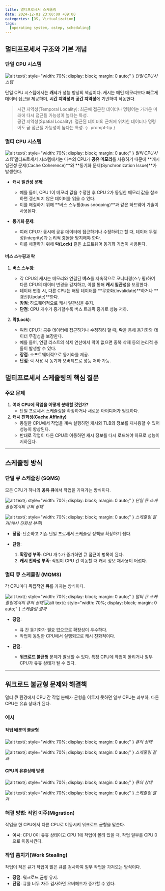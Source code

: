 ```yaml
---
title: 멀티프로세서 스케줄링
date: 2024-12-01 23:00:00 +09:00
categories: [OS, Virtualization]
tags:
  [operating system, ostep, scheduling]
---
```


## **멀티프로세서 구조와 기본 개념**

### **단일 CPU 시스템**
![alt text](/assets/img/OS/MultiProcessorScheduling/image.png){: style="width: 70%; display: block; margin: 0 auto;" }
_단일 CPU시스템_

단일 CPU 시스템에서는 **캐시**가 성능 향상의 핵심이다. 캐시는 메인 메모리보다 빠르게 데이터 접근을 제공하며, **시간 지역성**과 **공간 지역성**에 기반하여 작동한다.
> 시간 지역성(Temporal Locality): 최근에 접근한 데이터나 명령어는 가까운 미래에 다시 접근될 가능성이 높다는 특성.  
공간 지역성(Spatial Locality): 접근된 데이터의 근처에 위치한 데이터나 명령어도 곧 접근될 가능성이 높다는 특성.
{: .prompt-tip }


### **멀티 CPU 시스템**
![alt text](/assets/img/OS/MultiProcessorScheduling/image-1.png){: style="width: 70%; display: block; margin: 0 auto;" }
_멀티 CPU시스템_
멀티프로세서 시스템에서는 다수의 CPU가 **공유 메모리**를 사용하기 때문에 **캐시 일관성 문제(Cache Coherence)**와 **동기화 문제(Synchronization Issue)**가 발생한다.

- **캐시 일관성 문제**:
  - 예를 들어, CPU 1이 메모리 값을 수정한 후 CPU 2가 동일한 메모리 값을 참조하면 갱신되지 않은 데이터를 읽을 수 있다.
  - 이를 해결하기 위해 **버스 스누핑(bus snooping)**과 같은 하드웨어 기술이 사용된다.

- **동기화 문제**:
  - 여러 CPU가 동시에 공유 데이터에 접근하거나 수정하려고 할 때, 데이터 무결성(Integrity)과 논리적 충돌을 방지해야 한다.
  - 이를 해결하기 위해 **락(Lock)** 같은 소프트웨어 동기화 기법이 사용된다.

#### **버스 스누핑과 락**
1. **버스 스누핑**:
   - 각 CPU의 캐시는 메모리와 연결된 **버스**를 지속적으로 모니터링(스누핑)하여 다른 CPU의 데이터 변경을 감지하고, 이를 통해 **캐시 일관성**을 보장한다.
   - 데이터 변경 시, 다른 CPU는 해당 데이터를 **무효화(Invalidate)**하거나 **갱신(Update)**한다.
   - **장점**: 하드웨어적으로 캐시 일관성을 유지.
   - **단점**: CPU 개수가 증가할수록 버스 트래픽 증가로 성능 저하.

2. **락(Lock)**:
   - 여러 CPU가 공유 데이터에 접근하거나 수정하려 할 때, **락**을 통해 동기화와 데이터 무결성을 보장한다.
   - 예를 들어, 연결 리스트의 삭제 연산에서 락이 없으면 중복 삭제 등의 논리적 충돌이 발생할 수 있다.
   - **장점**: 소프트웨어적으로 동기화를 제공.
   - **단점**: 락 사용 시 동기화 오버헤드로 성능 저하 가능.

## **멀티프로세서 스케줄링의 핵심 질문**

### 주요 문제
1. **여러 CPU에 작업을 어떻게 분배할 것인가?**
   - 단일 프로세서 스케줄링을 확장하거나 새로운 아이디어가 필요하다.
2. **캐시 친화성(Cache Affinity)**
   - 동일한 CPU에서 작업을 계속 실행하면 캐시와 TLB의 정보를 재사용할 수 있어 성능이 향상된다.
   - 반대로 작업이 다른 CPU로 이동하면 캐시 정보를 다시 로드해야 하므로 성능이 저하된다.

---

## **스케줄링 방식**

### **단일 큐 스케줄링 (SQMS)**
모든 CPU가 하나의 **공유 큐**에서 작업을 가져가는 방식이다.

![alt text](/assets/img/OS/MultiProcessorScheduling/image-2.png){: style="width: 70%; display: block; margin: 0 auto;" }
_단일 큐 스케줄링에서의 큐의 상태_

![alt text](/assets/img/OS/MultiProcessorScheduling/image-3.png){: style="width: 70%; display: block; margin: 0 auto;" }
_스케줄링 결과(캐시 친화성 부족)_

- **장점**: 단순하고 기존 단일 프로세서 스케줄링 정책을 확장하기 쉽다.

- **단점**:
  1. **확장성 부족**: CPU 개수가 증가하면 큐 접근이 병목이 된다.
  2. **캐시 친화성 부족**: 작업이 CPU 간 이동할 때 캐시 정보 재사용이 어렵다.
  

### **멀티 큐 스케줄링 (MQMS)**
각 CPU마다 독립적인 **큐**를 가지는 방식이다.

![alt text](/assets/img/OS/MultiProcessorScheduling/image-4.png){: style="width: 70%; display: block; margin: 0 auto;" }
_멀티 큐 스케줄링에서의 큐의 상태_
![alt text](/assets/img/OS/MultiProcessorScheduling/image-5.png){: style="width: 70%; display: block; margin: 0 auto;" }
_스케줄링 결과_

- **장점**:
  - 큐 간 동기화가 필요 없으므로 확장성이 우수하다.
  - 작업이 동일한 CPU에서 실행되므로 캐시 친화적이다.

- **단점**:
  - **워크로드 불균형** 문제가 발생할 수 있다. 특정 CPU에 작업이 몰리거나 일부 CPU가 유휴 상태가 될 수 있다.

---

## **워크로드 불균형 문제와 해결책**

멀티 큐 환경에서 CPU 간 작업 분배가 균형을 이루지 못하면 일부 CPU는 과부하, 다른 CPU는 유휴 상태가 된다.

### **예시**

#### 작업 배분의 불균형
![alt text](/assets/img/OS/MultiProcessorScheduling/image-6.png){: style="width: 70%; display: block; margin: 0 auto;" }
_큐의 상태_

![alt text](/assets/img/OS/MultiProcessorScheduling/image-7.png){: style="width: 70%; display: block; margin: 0 auto;" }
_스케줄링 결과_


#### CPU의 유휴상태 발생
![alt text](/assets/img/OS/MultiProcessorScheduling/image-8.png){: style="width: 70%; display: block; margin: 0 auto;" }
_큐의 상태_

![alt text](/assets/img/OS/MultiProcessorScheduling/image-9.png){: style="width: 70%; display: block; margin: 0 auto;" }
_스케줄링 결과_

### **해결 방법: 작업 이주(Migration)**
작업을 한 CPU에서 다른 CPU로 이동시켜 워크로드 균형을 맞춘다.
- **예시**: CPU 0이 유휴 상태이고 CPU 1에 작업이 몰려 있을 때, 작업 일부를 CPU 0으로 이동시킨다.

### **작업 훔치기(Work Stealing)**
작업이 적은 큐가 작업이 많은 큐를 검사하여 일부 작업을 가져오는 방식이다.

- **장점**: 워크로드 균형 유지.
- **단점**: 큐를 너무 자주 검사하면 오버헤드가 증가할 수 있다.